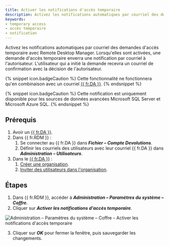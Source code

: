 ```yaml
---
title: Activer les notifications d'accès temporaire
description: Activez les notifications automatiques par courriel des demandes d'accès temporaire avec Remote Desktop Manager. Lorsqu'elles sont activées, une demande d'accès temporaire enverra une notification par courriel à l'autorisateur. L'utilisateur qui a initié la demande recevra un courriel de confirmation avec la décision de l'autorisateur.
keywords:
- temporary access
- accès temporaire
- notification
---
```

Activez les notifications automatiques par courriel des demandes d'accès temporaire avec Remote Desktop Manager. Lorsqu'elles sont activées, une demande d'accès temporaire enverra une notification par courriel à l'autorisateur. L'utilisateur qui a initié la demande recevra un courriel de confirmation avec la décision de l'autorisateur.

{% snippet icon.badgeCaution %}
Cette fonctionnalité ne fonctionnera qu'en combinaison avec un courriel [{{ fr.DA }}](/fr/cloud/devolutions-account/create-devolutions-account).
{% endsnippet %}

{% snippet icon.badgeCaution %}
Cette notification est uniquement disponible pour les sources de données avancées Microsoft SQL Server et Microsoft Azure SQL.
{% endsnippet %}

## Prérequis

1. Avoir un [{{ fr.DA }}](/fr/cloud/devolutions-account/create-devolutions-account).
1. Dans {{ fr.RDM }} :
    1. Se connecter au {{ fr.DA }} dans ***Fichier – Compte Devolutions***.
    1. Définir les courriels des utilisateurs avec leur courriel {{ fr.DA }} dans ***Administration – Utilisateurs***.
1. Dans le [{{ fr.DA }}](https://portal.devolutions.com/) :
    1. [Créer une organisation](/fr/cloud/organizations/create-organization).
    1. [Inviter des utilisateurs dans l'organisation](/fr/cloud/organizations/invite-users-organization).

## Étapes

1. Dans {{ fr.RDM }}, accéder à ***Administration – Paramètres du système – Coffre***.
1. Cliquer sur ***Activer les notifications d'accès temporaire***.

![Administration – Paramètres du système – Coffre – Activer les notifications d'accès temporaire](https://webdevolutions.azureedge.net/docs/fr/kb/KB2085.png)

3. Cliquer sur ***OK*** pour fermer la fenêtre, puis sauvegarder les changements.
